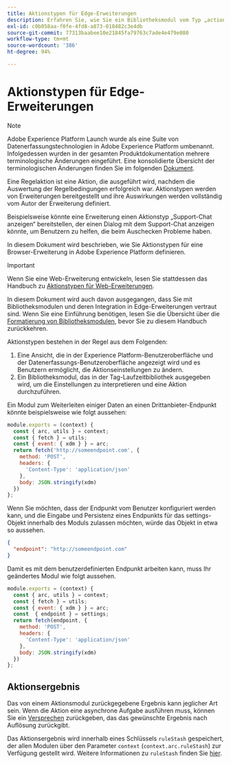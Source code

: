 ```yaml
---
title: Aktionstypen für Edge-Erweiterungen
description: Erfahren Sie, wie Sie ein Bibliotheksmodul vom Typ „action-type“ für eine Tag-Erweiterung in einer Edge-Eigenschaft definieren.
exl-id: c0b058aa-f0fe-4fd8-a873-018482c3e4db
source-git-commit: 77313baabee10e21845fa79763c7ade4e479e080
workflow-type: tm+mt
source-wordcount: '386'
ht-degree: 94%

---
```


# Aktionstypen für Edge-Erweiterungen

>[!NOTE]
>
>Adobe Experience Platform Launch wurde als eine Suite von Datenerfassungstechnologien in Adobe Experience Platform umbenannt. Infolgedessen wurden in der gesamten Produktdokumentation mehrere terminologische Änderungen eingeführt. Eine konsolidierte Übersicht der terminologischen Änderungen finden Sie im folgenden [Dokument](../../term-updates.md).

Eine Regelaktion ist eine Aktion, die ausgeführt wird, nachdem die Auswertung der Regelbedingungen erfolgreich war. Aktionstypen werden von Erweiterungen bereitgestellt und ihre Auswirkungen werden vollständig vom Autor der Erweiterung definiert.

Beispielsweise könnte eine Erweiterung einen Aktionstyp „Support-Chat anzeigen“ bereitstellen, der einen Dialog mit dem Support-Chat anzeigen könnte, um Benutzern zu helfen, die beim Auschecken Probleme haben.

In diesem Dokument wird beschrieben, wie Sie Aktionstypen für eine Browser-Erweiterung in Adobe Experience Platform definieren.

>[!IMPORTANT]
>
>Wenn Sie eine Web-Erweiterung entwickeln, lesen Sie stattdessen das Handbuch zu [Aktionstypen für Web-Erweiterungen](../web/action-types.md).
>
>In diesem Dokument wird auch davon ausgegangen, dass Sie mit Bibliotheksmodulen und deren Integration in Edge-Erweiterungen vertraut sind. Wenn Sie eine Einführung benötigen, lesen Sie die Übersicht über die [Formatierung von Bibliotheksmodulen](./format.md), bevor Sie zu diesem Handbuch zurückkehren.

Aktionstypen bestehen in der Regel aus dem Folgenden:

1. Eine Ansicht, die in der Experience Platform-Benutzeroberfläche und der Datenerfassungs-Benutzeroberfläche angezeigt wird und es Benutzern ermöglicht, die Aktionseinstellungen zu ändern.
2. Ein Bibliotheksmodul, das in der Tag-Laufzeitbibliothek ausgegeben wird, um die Einstellungen zu interpretieren und eine Aktion durchzuführen.

Ein Modul zum Weiterleiten einiger Daten an einen Drittanbieter-Endpunkt könnte beispielsweise wie folgt aussehen:

```js
module.exports = (context) {
  const { arc, utils } = context;
  const { fetch } = utils;
  const { event: { xdm } } = arc;
  return fetch('http://someendpoint.com', {
    method: 'POST',
    headers: {
      'Content-Type': 'application/json'
    },
    body: JSON.stringify(xdm)
  })
};
```

Wenn Sie möchten, dass der Endpunkt vom Benutzer konfiguriert werden kann, und die Eingabe und Persistenz eines Endpunkts für das settings-Objekt innerhalb des Moduls zulassen möchten, würde das Objekt in etwa so aussehen.

```json
{
  "endpoint": "http://someendpoint.com"
}
```

Damit es mit dem benutzerdefinierten Endpunkt arbeiten kann, muss Ihr geändertes Modul wie folgt aussehen.

```js
module.exports = (context) {
  const { arc, utils } = context;
  const { fetch } = utils;
  const { event: { xdm } } = arc;
  const  { endpoint } = settings;
  return fetch(endpoint, {
    method: 'POST',
    headers: {
      'Content-Type': 'application/json'
    },
    body: JSON.stringify(xdm)
  })
};
```

## Aktionsergebnis

Das von einem Aktionsmodul zurückgegebene Ergebnis kann jeglicher Art sein. Wenn die Aktion eine asynchrone Aufgabe ausführen muss, können Sie ein [Versprechen](https://developer.mozilla.org/de-DE/docs/Web/JavaScript/Reference/Global_Objects/Promise) zurückgeben, das das gewünschte Ergebnis nach Auflösung zurückgibt.

Das Aktionsergebnis wird innerhalb eines Schlüssels `ruleStash` gespeichert, der allen Modulen über den Parameter `context` (`context.arc.ruleStash`) zur Verfügung gestellt wird. Weitere Informationen zu `ruleStash` finden Sie [hier](./context.md#rulestash).
